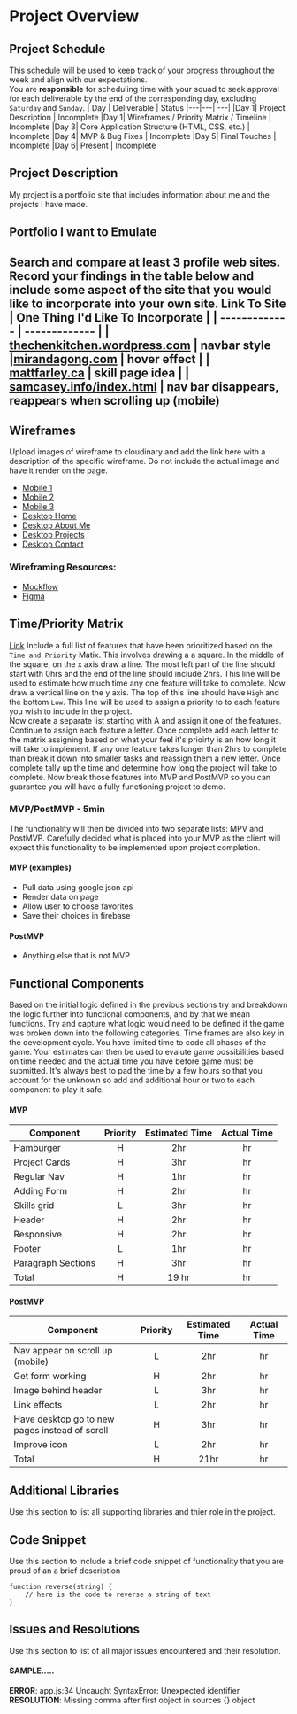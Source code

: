# Project Overview
## Project Schedule
This schedule will be used to keep track of your progress throughout the week and align with our expectations.  
You are **responsible** for scheduling time with your squad to seek approval for each deliverable by the end of the corresponding day, excluding `Saturday` and `Sunday`.
|  Day | Deliverable | Status
|---|---| ---|
|Day 1| Project Description | Incomplete
|Day 1| Wireframes / Priority Matrix / Timeline | Incomplete
|Day 3| Core Application Structure (HTML, CSS, etc.) | Incomplete
|Day 4| MVP & Bug Fixes | Incomplete
|Day 5| Final Touches | Incomplete
|Day 6| Present | Incomplete
## Project Description
My project is a portfolio site that includes information about me and the projects I have made.
## Portfolio I want to Emulate
Search and compare at least 3 profile web sites.  Record your findings in the table below and include some aspect of the site that you would like to incorporate into your own site.
Link To Site  | One Thing I'd Like To Incorporate | 
| ------------- | ------------- |
| [thechenkitchen.wordpress.com](https://thechenkitchen.wordpress.com/) | navbar style
|[mirandagong.com](https://www.mirandagong.com/) | hover effect |
| [mattfarley.ca](http://mattfarley.ca/) |  skill page idea |
| [samcasey.info/index.html](https://samcasey.info/index.html) | nav bar disappears, reappears when scrolling up (mobile)
---
## Wireframes
Upload images of wireframe to cloudinary and add the link here with a description of the specific wireframe. Do not include the actual image and have it render on the page.  
- [Mobile 1](https://res.cloudinary.com/dcdasnmmz/image/upload/v1626100211/portfolio/mobile1_tuxuhk.jpg)
- [Mobile 2](https://res.cloudinary.com/dcdasnmmz/image/upload/v1626100213/portfolio/mobile2_iygzxm.jpg)
- [Mobile 3](https://res.cloudinary.com/dcdasnmmz/image/upload/v1626100208/portfolio/mobile3_usajqy.jpg)
- [Desktop Home](https://res.cloudinary.com/dcdasnmmz/image/upload/v1626100209/portfolio/home_vajrxq.jpg)
- [Desktop About Me](https://res.cloudinary.com/dcdasnmmz/image/upload/v1626100685/portfolio/aboutme_pdfxzq.jpg)
- [Desktop Projects](https://res.cloudinary.com/dcdasnmmz/image/upload/v1626100205/portfolio/projects_n6ny6w.jpg)
- [Desktop Contact](https://res.cloudinary.com/dcdasnmmz/image/upload/v1626100204/portfolio/contact_v5zt3q.jpg)
### Wireframing Resources:
- [Mockflow](https://mockflow.com/app/#Wireframe)
- [Figma](https://www.figma.com/)
## Time/Priority Matrix 
[Link](https://res.cloudinary.com/dcdasnmmz/image/upload/v1626102765/portfolio/timeprioritymatrix_ex3ifz.jpg)
Include a full list of features that have been prioritized based on the `Time and Priority` Matix.  This involves drawing a a square.  In the middle of the square, on the x axis draw a line.  The most left part of the line should start with 0hrs and the end of the line should include 2hrs.  This line will be used to estimate how much time any one feature will take to complete. 
Now draw a vertical line on the y axis.  The top of this line should have `High` and the bottom `Low`.  This line will be used to assign a priority to to each feature you wish to include in the project.  
Now create a separate list starting with A and assign it one of the features.  Continue to assign each feature a letter.  Once complete add each letter to the matrix assigning based on what your feel it's prioirty is an how long it will take to implement. If any one feature takes longer than 2hrs to complete than break it down into smaller tasks and reassign them a new letter. 
Once complete tally up the time and determine how long the project will take to complete. Now break those features into MVP and PostMVP so you can guarantee you will have a fully functioning project to demo. 
### MVP/PostMVP - 5min
The functionality will then be divided into two separate lists: MPV and PostMVP.  Carefully decided what is placed into your MVP as the client will expect this functionality to be implemented upon project completion.  
#### MVP (examples)
- Pull data using google json api
- Render data on page 
- Allow user to choose favorites 
- Save their choices in firebase
#### PostMVP 
- Anything else that is not MVP
## Functional Components
Based on the initial logic defined in the previous sections try and breakdown the logic further into functional components, and by that we mean functions.  Try and capture what logic would need to be defined if the game was broken down into the following categories.
Time frames are also key in the development cycle.  You have limited time to code all phases of the game.  Your estimates can then be used to evalute game possibilities based on time needed and the actual time you have before game must be submitted. It's always best to pad the time by a few hours so that you account for the unknown so add and additional hour or two to each component to play it safe.
#### MVP
| Component | Priority | Estimated Time | Actual Time |
| --- | :---: |  :---: | :---: | 
| Hamburger | H | 2hr | hr |
| Project Cards | H | 3hr |  hr |
| Regular Nav | H | 1hr |  hr |  
| Adding Form | H | 2hr|   hr | 
| Skills grid | L | 3hr |  hr |
| Header | H | 2hr|  hr | 
| Responsive | H | 2hr | hr |  hr |
| Footer | L | 1hr |  hr |
| Paragraph Sections | H | 3hr |  hr |
| Total | H | 19 hr |  hr |
#### PostMVP
| Component | Priority | Estimated Time | Actual Time |
| --- | :---: |  :---: | :---: | 
| Nav appear on scroll up (mobile) | L | 2hr |  hr |
| Get form working | H | 2hr |  hr |
| Image behind header | L | 3hr |  hr |
| Link effects | L | 2hr |  hr |
| Have desktop go to new pages instead of scroll | H | 3hr |  hr |
| Improve icon | L | 2hr |  hr |
| Total | H | 21hr |  hr |
## Additional Libraries
 Use this section to list all supporting libraries and thier role in the project. 
## Code Snippet
Use this section to include a brief code snippet of functionality that you are proud of an a brief description  
```
function reverse(string) {
	// here is the code to reverse a string of text
}
```
## Issues and Resolutions
 Use this section to list of all major issues encountered and their resolution.
#### SAMPLE.....
**ERROR**: app.js:34 Uncaught SyntaxError: Unexpected identifier                                
**RESOLUTION**: Missing comma after first object in sources {} object